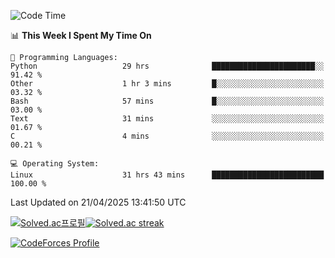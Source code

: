 
<!--START_SECTION:waka-->
![Code Time](http://img.shields.io/badge/Code%20Time-3%2C867%20hrs%2027%20mins-blue)

📊 **This Week I Spent My Time On** 

```text
💬 Programming Languages: 
Python                   29 hrs              ███████████████████████░░   91.42 % 
Other                    1 hr 3 mins         █░░░░░░░░░░░░░░░░░░░░░░░░   03.32 % 
Bash                     57 mins             █░░░░░░░░░░░░░░░░░░░░░░░░   03.00 % 
Text                     31 mins             ░░░░░░░░░░░░░░░░░░░░░░░░░   01.67 % 
C                        4 mins              ░░░░░░░░░░░░░░░░░░░░░░░░░   00.21 % 

💻 Operating System: 
Linux                    31 hrs 43 mins      █████████████████████████   100.00 % 
```


 Last Updated on 21/04/2025 13:41:50 UTC
<!--END_SECTION:waka-->


[![Solved.ac프로필](http://mazassumnida.wtf/api/generate_badge?boj=hckim96)](https://solved.ac/hckim96)[![Solved.ac streak](http://mazandi.herokuapp.com/api?handle=hckim96&theme=dark)](https://solved.ac/hckim96)


[![CodeForces Profile](https://cf.leed.at?id=hckim96)](https://codeforces.com/profile/hckim96)

